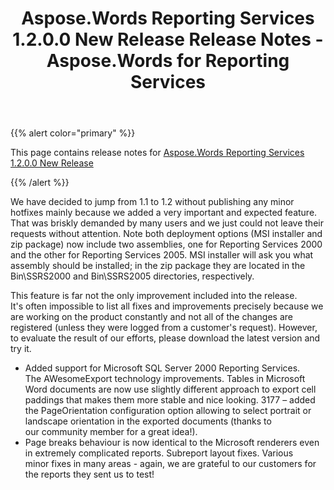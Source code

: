 ﻿---
title: Aspose.Words Reporting Services 1.2.0.0 New Release Release Notes - Aspose.Words for Reporting Services
articleTitle: Aspose.Words Reporting Services 1.2.0.0 New Release Release Notes
linktitle: Aspose.Words Reporting Services 1.2.0.0 New Release Release Notes
description: "Aspose.Words Reporting Services 1.2.0.0 New Release Release Notes – the latest updates and fixes."
type: docs
weight: 140
url: /reportingservices/aspose-words-reporting-services-1-2-0-0-new-release-release-notes/
---

{{% alert color="primary" %}}

This page contains release notes for [Aspose.Words Reporting Services 1.2.0.0 New Release](https://downloads.aspose.com/words/reportingservices/new-releases/aspose.words-reporting-services-1.2.0.0-new-release/)

{{% /alert %}}

We have decided to jump from 1.1 to 1.2 without publishing any minor hotfixes mainly because we added a very important and expected feature. That was briskly demanded by many users and we just could not leave their requests without attention. Note both deployment options (MSI installer and zip package) now include two assemblies, one for Reporting Services 2000 and the other for Reporting Services 2005. MSI installer will ask you what assembly should be installed; in the zip package they are located in the Bin\SSRS2000 and Bin\SSRS2005 directories, respectively.

This feature is far not the only improvement included into the release. It's often impossible to list all fixes and improvements precisely because we are working on the product constantly and not all of the changes are registered (unless they were logged from a customer's request). However, to evaluate the result of our efforts, please download the latest version and try it.

- Added support for Microsoft SQL Server 2000 Reporting Services.<br>
  The AWesomeExport technology improvements. Tables in Microsoft Word documents are now use slightly different approach to export cell paddings that makes them more stable and nice looking. 
  3177 – added the PageOrientation configuration option allowing to select portrait or landscape orientation in the exported documents (thanks to our community member for a great idea!). 
- Page breaks behaviour is now identical to the Microsoft renderers even in extremely complicated reports.
  Subreport layout fixes. 
  Various minor fixes in many areas - again, we are grateful to our customers for the reports they sent us to test! 
